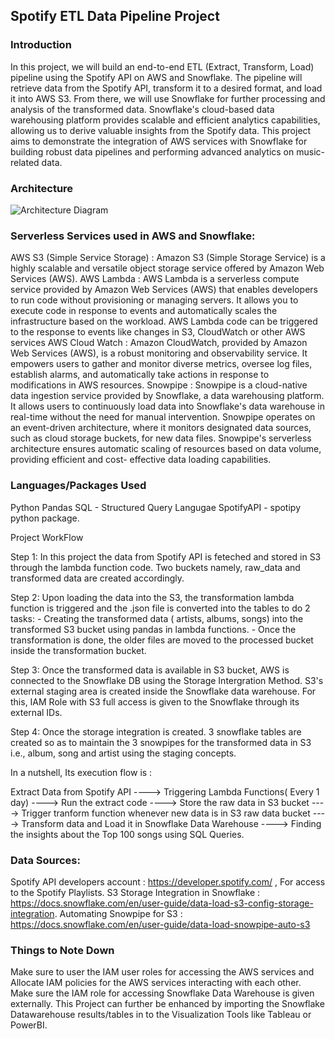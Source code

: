 ## Spotify ETL Data Pipeline Project

### Introduction
In this project, we will build an end-to-end ETL (Extract, Transform, Load) pipeline using the Spotify API on AWS and Snowflake. The pipeline will retrieve data from the Spotify API, transform it to a desired format, and load it into AWS S3. From there, we will use Snowflake for further processing and analysis of the transformed data. Snowflake's cloud-based data warehousing platform provides scalable and efficient analytics capabilities, allowing us to derive valuable insights from the Spotify data. This project aims to demonstrate the integration of AWS services with Snowflake for building robust data pipelines and performing advanced analytics on music-related data.

### Architecture
![Architecture Diagram]()

### Serverless Services used in AWS and Snowflake:

AWS S3 (Simple Service Storage) : Amazon S3 (Simple Storage Service) is a highly scalable and versatile object storage service offered by Amazon Web Services (AWS).
AWS Lambda : AWS Lambda is a serverless compute service provided by Amazon Web Services (AWS) that enables developers to run code without provisioning or managing servers. It allows you to execute code in response to events and automatically scales the infrastructure based on the workload. AWS Lambda code can be triggered to the response to events like changes in S3, CloudWatch or other AWS services
AWS Cloud Watch : Amazon CloudWatch, provided by Amazon Web Services (AWS), is a robust monitoring and observability service. It empowers users to gather and monitor diverse metrics, oversee log files, establish alarms, and automatically take actions in response to modifications in AWS resources.
Snowpipe : Snowpipe is a cloud-native data ingestion service provided by Snowflake, a data warehousing platform. It allows users to continuously load data into Snowflake's data
warehouse in real-time without the need for manual intervention. Snowpipe operates on an event-driven architecture, where it monitors designated data sources, such as cloud storage buckets, for new data files. Snowpipe's serverless architecture ensures automatic scaling of resources based on data volume, providing efficient and cost- effective data loading capabilities.

### Languages/Packages Used

Python Pandas
SQL - Structured Query Langugae
SpotifyAPI - spotipy python package.



Project WorkFlow

Step 1: In this project the data from Spotify API is feteched and stored in S3 through the lambda function code. Two buckets namely, raw_data and transformed data are created accordingly.

Step 2: Upon loading the data into the S3, the transformation lambda function is triggered and the .json file is converted into the tables to do 2 tasks: - Creating the transformed data ( artists, albums, songs) into the transformed S3 bucket using pandas in lambda functions. - Once the transformation is done, the older files are moved to the processed bucket inside the transformation bucket.

Step 3: Once the transformed data is available in S3 bucket, AWS is connected to the Snowflake DB using the Storage Intergration Method. S3's external staging area is created inside the Snowflake data warehouse. For this, IAM Role with S3 full access is given to the Snowflake through its external IDs.

Step 4: Once the storage integration is created. 3 snowflake tables are created so as to maintain the 3 snowpipes for the transformed data in S3 i.e., album, song and artist using the staging concepts.

In a nutshell, Its execution flow is :

Extract Data from Spotify API ----> Triggering Lambda Functions( Every 1 day) ----> Run the extract code ----> Store the raw data in S3 bucket ----> Trigger tranform function whenever new data is in S3 raw data bucket ----> Transform data and Load it in Snowflake Data Warehouse ----> Finding the insights about the Top 100 songs using SQL Queries.

### Data Sources:

Spotify API developers account : https://developer.spotify.com/ , For access to the Spotify Playlists.
S3 Storage Integration in Snowflake : https://docs.snowflake.com/en/user-guide/data-load-s3-config-storage-integration.
Automating Snowpipe for S3 : https://docs.snowflake.com/en/user-guide/data-load-snowpipe-auto-s3

### Things to Note Down

Make sure to user the IAM user roles for accessing the AWS services and Allocate IAM policies for the AWS services interacting with each other.
Make sure the IAM role for accessing Snowflake Data Warehouse is given externally.
This Project can further be enhanced by importing the Snowflake Datawarehouse results/tables in to the Visualization Tools like Tableau or PowerBI.
